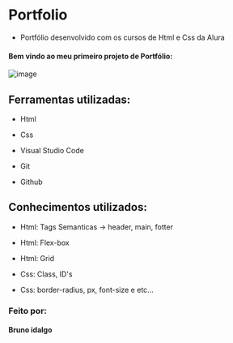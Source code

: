 # Portfolio

- Portfólio desenvolvido com os cursos de Html e Css da Alura

#### Bem vindo ao meu primeiro projeto de Portfólio:

![image](https://user-images.githubusercontent.com/114194860/220438844-1f83a89b-b311-4afb-aae1-7e026fd2fd7a.png)

## Ferramentas utilizadas:

* Html

* Css

* Visual Studio Code

* Git

* Github

## Conhecimentos utilizados:

* Html: Tags Semanticas -> header, main, fotter

* Html: Flex-box

* Html: Grid

* Css: Class, ID's

* Css: border-radius, px, font-size e etc...

### Feito por:

#### Bruno idalgo

